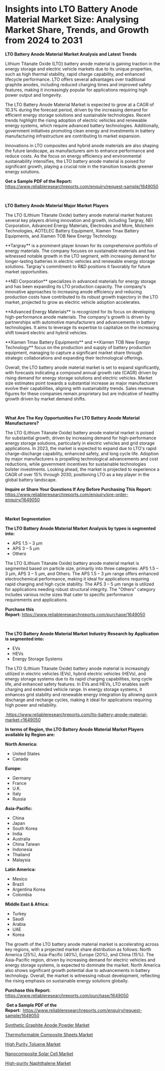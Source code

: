 <p><h1>Insights into LTO Battery Anode Material Market Size: Analysing Market Share, Trends, and Growth from 2024 to 2031</h1></p><p><strong>LTO Battery Anode Material Market Analysis and Latest Trends</strong></p>
<p><p>Lithium Titanate Oxide (LTO) battery anode material is gaining traction in the energy storage and electric vehicle markets due to its unique properties, such as high thermal stability, rapid charge capability, and enhanced lifecycle performance. LTO offers several advantages over traditional graphite anodes, including reduced charging times and improved safety features, making it increasingly popular for applications requiring high power output and longevity.</p><p>The LTO Battery Anode Material Market is expected to grow at a CAGR of 10.3% during the forecast period, driven by the increasing demand for efficient energy storage solutions and sustainable technologies. Recent trends highlight the rising adoption of electric vehicles and renewable energy systems, which require advanced battery technologies. Additionally, government initiatives promoting clean energy and investments in battery manufacturing infrastructure are contributing to market expansion.</p><p>Innovations in LTO composites and hybrid anode materials are also shaping the future landscape, as manufacturers aim to enhance performance and reduce costs. As the focus on energy efficiency and environmental sustainability intensifies, the LTO battery anode material is poised for significant growth, playing a crucial role in the transition towards greener energy solutions.</p></p>
<p><strong>Get a Sample PDF of the Report:&nbsp;</strong> <a href="https://www.reliableresearchreports.com/enquiry/request-sample/1649050?utm_campaign=32&utm_medium=2&utm_source=Github&utm_content=ia&utm_term=29122024&utm_id=lto-battery-anode-material">https://www.reliableresearchreports.com/enquiry/request-sample/1649050</a></p>
<p>&nbsp;</p>
<p><strong>LTO Battery Anode Material Major Market Players</strong></p>
<p><p>The LTO (Lithium Titanate Oxide) battery anode material market features several key players driving innovation and growth, including Targray, NEI Corporation, Advanced Energy Materials, Electrodes and More, Molchem Technologies, AOTELEC Battery Equipment, Xiamen Tmax Battery Equipments, and Xiamen TOB New Energy Technology.</p><p>**Targray** is a prominent player known for its comprehensive portfolio of energy materials. The company focuses on sustainable materials and has witnessed notable growth in the LTO segment, with increasing demand for longer-lasting batteries in electric vehicles and renewable energy storage solutions. Targray's commitment to R&D positions it favorably for future market opportunities.</p><p>**NEI Corporation** specializes in advanced materials for energy storage and has been expanding its LTO production capacity. The company's innovative approaches to increasing anode efficiency and reducing production costs have contributed to its robust growth trajectory in the LTO market, projected to grow as electric vehicle adoption accelerates.</p><p>**Advanced Energy Materials** is recognized for its focus on developing high-performance anode materials. The company's growth is driven by partnerships with automotive manufacturers and advancements in battery technologies. It aims to leverage its expertise to capitalize on the increasing shift toward electric and hybrid vehicles.</p><p>**Xiamen Tmax Battery Equipments** and **Xiamen TOB New Energy Technology** focus on the production and supply of battery production equipment, managing to capture a significant market share through strategic collaborations and expanding their technological offerings.</p><p>Overall, the LTO battery anode material market is set to expand significantly, with forecasts indicating a compound annual growth rate (CAGR) driven by rising demand for energy storage solutions and electric vehicles. Market size estimates point towards a substantial increase as major manufacturers evolve their capabilities, aligning with sustainability trends. Sales revenue figures for these companies remain proprietary but are indicative of healthy growth driven by market demand shifts.</p></p>
<p>&nbsp;</p>
<p><strong>What Are The Key Opportunities For LTO Battery Anode Material Manufacturers?</strong></p>
<p><p>The LTO (Lithium Titanate Oxide) battery anode material market is poised for substantial growth, driven by increasing demand for high-performance energy storage solutions, particularly in electric vehicles and grid storage applications. In 2023, the market is expected to expand due to LTO's rapid charge-discharge capability, enhanced safety, and long cycle life. Adoption by major manufacturers is propelling technological advancements and cost reductions, while government incentives for sustainable technologies bolster investments. Looking ahead, the market is projected to experience a CAGR of over 15% through 2030, positioning LTO as a key player in the global battery landscape.</p></p>
<p><strong>Inquire or Share Your Questions If Any Before Purchasing This Report:</strong> <a href="https://www.reliableresearchreports.com/enquiry/pre-order-enquiry/1649050?utm_campaign=32&utm_medium=2&utm_source=Github&utm_content=ia&utm_term=29122024&utm_id=lto-battery-anode-material">https://www.reliableresearchreports.com/enquiry/pre-order-enquiry/1649050</a></p>
<p>&nbsp;</p>
<p><strong>Market Segmentation</strong></p>
<p><strong>The LTO Battery Anode Material Market Analysis by types is segmented into:</strong></p>
<p><ul><li>APS 1.5 – 3 μm</li><li>APS 3 – 5 μm</li><li>Others</li></ul></p>
<p><p>The LTO (Lithium Titanate Oxide) battery anode material market is segmented based on particle size, primarily into three categories: APS 1.5 – 3 μm, APS 3 – 5 μm, and Others. The APS 1.5 – 3 μm range offers enhanced electrochemical performance, making it ideal for applications requiring rapid charging and high cycle stability. The APS 3 – 5 μm range is utilized for applications needing robust structural integrity. The "Others" category includes various niche sizes that cater to specific performance requirements and applications.</p></p>
<p><strong>Purchase this Report:&nbsp;</strong><a href="https://www.reliableresearchreports.com/purchase/1649050?utm_campaign=32&utm_medium=2&utm_source=Github&utm_content=ia&utm_term=29122024&utm_id=lto-battery-anode-material">https://www.reliableresearchreports.com/purchase/1649050</a></p>
<p>&nbsp;</p>
<p><strong>The LTO Battery Anode Material Market Industry Research by Application is segmented into:</strong></p>
<p><ul><li>EVs</li><li>HEVs</li><li>Energy Storage Systems</li></ul></p>
<p><p>The LTO (Lithium Titanate Oxide) battery anode material is increasingly utilized in electric vehicles (EVs), hybrid electric vehicles (HEVs), and energy storage systems due to its rapid charging capabilities, long cycle life, and enhanced safety features. In EVs and HEVs, LTO enables swift charging and extended vehicle range. In energy storage systems, it enhances grid stability and renewable energy integration by allowing quick discharge and recharge cycles, making it ideal for applications requiring high power and reliability.</p></p>
<p><a href="https://www.reliableresearchreports.com/lto-battery-anode-material-market-r1649050?utm_campaign=32&utm_medium=2&utm_source=Github&utm_content=ia&utm_term=29122024&utm_id=lto-battery-anode-material">&nbsp;https://www.reliableresearchreports.com/lto-battery-anode-material-market-r1649050</a></p>
<p><strong>In terms of Region, the LTO Battery Anode Material Market Players available by Region are:</strong></p>
<p>
    <p> <strong> North America: </strong>
        <ul>
            <li>United States</li>
            <li>Canada</li>
        </ul>
        </p> 
    <p> <strong> Europe: </strong>
        <ul>
            <li>Germany</li>
            <li>France</li>
            <li>U.K.</li>
            <li>Italy</li>
            <li>Russia</li>
        </ul>
        </p> 
    <p> <strong> Asia-Pacific: </strong>
        <ul>
            <li>China</li>
            <li>Japan</li>
            <li>South Korea</li>
            <li>India</li>
            <li>Australia</li>
            <li>China Taiwan</li>
            <li>Indonesia</li>
            <li>Thailand</li>
            <li>Malaysia</li>
        </ul>
        </p> 
    <p> <strong> Latin America: </strong>
        <ul>
            <li>Mexico</li>
            <li>Brazil</li>
            <li>Argentina Korea</li>
            <li>Colombia</li>
        </ul>
        </p> 
    <p> <strong> Middle East & Africa: </strong>
        <ul>
            <li>Turkey</li>
            <li>Saudi</li>
            <li>Arabia</li>
            <li>UAE</li>
            <li>Korea</li>
        </ul>
    </p>
    </p>
<p><p>The growth of the LTO battery anode material market is accelerating across key regions, with a projected market share distribution as follows: North America (25%), Asia-Pacific (40%), Europe (20%), and China (15%). The Asia-Pacific region, driven by increasing demand for electric vehicles and energy storage systems, is expected to dominate the market. North America also shows significant growth potential due to advancements in battery technology. Overall, the market is witnessing robust development, reflecting the rising emphasis on sustainable energy solutions globally.</p></p>
<p><strong>Purchase this Report: </strong><a href="https://www.reliableresearchreports.com/purchase/1649050?utm_campaign=32&utm_medium=2&utm_source=Github&utm_content=ia&utm_term=29122024&utm_id=lto-battery-anode-material">https://www.reliableresearchreports.com/purchase/1649050</a></p>
<p>&nbsp;<strong>Get a Sample PDF of the Report:&nbsp;&nbsp;</strong><a href="https://www.reliableresearchreports.com/enquiry/request-sample/1649050?utm_campaign=32&utm_medium=2&utm_source=Github&utm_content=ia&utm_term=29122024&utm_id=lto-battery-anode-material">https://www.reliableresearchreports.com/enquiry/request-sample/1649050</a></p>
<p><strong></strong></p>
<p><p><a href="https://github.com/arnoldannice0/Market-Research-Report-List-1/blob/main/synthetic-graphite-anode-powder-market.md?utm_campaign=32&utm_medium=2&utm_source=Github&utm_content=ia&utm_term=29122024&utm_id=lto-battery-anode-material">Synthetic Graphite Anode Powder Market</a></p><p><a href="https://github.com/justalichtenberger/Market-Research-Report-List-1/blob/main/thermoformable-composite-sheets-market.md?utm_campaign=32&utm_medium=2&utm_source=Github&utm_content=ia&utm_term=29122024&utm_id=lto-battery-anode-material">Thermoformable Composite Sheets Market</a></p><p><a href="https://github.com/bensemilia864/Market-Research-Report-List-1/blob/main/high-purity-toluene-market.md?utm_campaign=32&utm_medium=2&utm_source=Github&utm_content=ia&utm_term=29122024&utm_id=lto-battery-anode-material">High Purity Toluene Market</a></p><p><a href="https://github.com/JakirUddin651/Market-Research-Report-List-1/blob/main/nanocomposite-solar-cell-market.md?utm_campaign=32&utm_medium=2&utm_source=Github&utm_content=ia&utm_term=29122024&utm_id=lto-battery-anode-material">Nanocomposite Solar Cell Market</a></p><p><a href="https://github.com/gerdabatiskzv9/Market-Research-Report-List-1/blob/main/high-purity-naphthalene-market.md?utm_campaign=32&utm_medium=2&utm_source=Github&utm_content=ia&utm_term=29122024&utm_id=lto-battery-anode-material">High-purity Naphthalene Market</a></p></p>